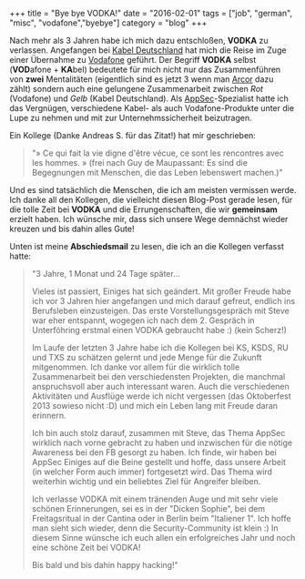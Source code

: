 +++
title = "Bye bye VODKA!"
date = "2016-02-01"
tags = ["job", "german", "misc", "vodafone","byebye"]
category = "blog"
+++

Nach mehr als 3 Jahren habe ich mich dazu entschloßen, **VODKA** zu verlassen. Angefangen bei [Kabel Deutschland](http://www.kabeldeutschland.de) hat mich die Reise im Zuge einer Übernahme zu [Vodafone](http:///vodafone.de) geführt. Der Begriff **VODKA** selbst (**VOD**afone + **KA**bel) bedeutete für mich nicht nur das Zusammenführen von **zwei** Mentalitäten (eigentlich sind es jetzt 3 wenn man [Arcor](http://arcor.de) dazu zählt) sondern auch eine gelungene Zusammenarbeit zwischen *Rot* (Vodafone) und *Gelb* (Kabel Deutschland). Als [AppSec](http://blog.dornea.nu/tag/appsec)-Spezialist hatte ich das Vergnügen, verschiedene Kabel- als auch Vodafone-Produkte unter die Lupe zu nehmen und mit zur Unternehmssicherheit beizutragen. 

Ein Kollege (Danke Andreas S. für das Zitat!) hat mir geschrieben:

>"» Ce qui fait la vie digne d'être vécue, ce sont les rencontres avec les hommes. »
(frei nach Guy de Maupassant: Es sind die Begegnungen mit Menschen, die das Leben lebenswert machen.)"

Und es sind tatsächlich die Menschen, die ich am meisten vermissen werde. Ich danke all den Kollegen, die vielleicht diesen Blog-Post gerade lesen, für die tolle Zeit bei **VODKA** und die Errungenschaften, die wir **gemeinsam** erzielt haben. Ich wünsche mir, dass sich unsere Wege demnächst wieder kreuzen und bis dahin alles Gute!

Unten ist meine **Abschiedsmail** zu lesen, die ich an die Kollegen verfasst hatte:


>"3 Jahre, 1 Monat und 24 Tage später...
>
>Vieles ist passiert, Einiges hat sich geändert. Mit großer Freude habe ich vor 3 Jahren hier angefangen und mich darauf gefreut, endlich ins Berufsleben einzusteigen. Das erste Vorstellungsgespräch mit Steve war eher entspannt, wogegen ich nach dem 2. Gespräch in Unterföhring erstmal einen VODKA gebraucht habe :) (kein Scherz!)
>
>Im Laufe der letzten 3 Jahre habe ich die Kollegen bei KS, KSDS, RU und TXS zu schätzen gelernt und jede Menge für die Zukunft mitgenommen. Ich danke vor allem für die wirklich tolle Zusammenarbeit bei den verschiedensten Projekten, die manchmal anspruchsvoll aber auch interessant waren. Auch die verschiedenen Aktivitäten und Ausflüge werde ich nicht vergessen (das Oktoberfest 2013 sowieso nicht :D) und mich ein Leben lang mit Freude daran erinnern.
>
>Ich bin auch stolz darauf, zusammen mit Steve, das Thema AppSec wirklich nach vorne gebracht zu haben und inzwischen für die nötige Awareness bei den FB gesorgt zu haben. Ich finde, wir haben bei AppSec Einiges auf die Beine gestellt und hoffe, dass unsere Arbeit (in welcher Form auch immer) fortgesetzt wird. Das Thema wird weiterhin wichtig und ein beliebtes Ziel für Angreifer bleiben.
>
>Ich verlasse VODKA mit einem tränenden Auge und mit sehr viele schönen Erinnerungen, sei es in der "Dicken Sophie", bei dem Freitagsritual in der Cantina oder in Berlin beim "Italiener 1". Ich hoffe man sieht sich wieder, denn die Security-Community ist klein :) In diesem Sinne wünsche ich euch allen ein erfolgreiches Jahr und noch eine schöne Zeit bei VODKA!
>
>Bis bald und bis dahin happy hacking!"

